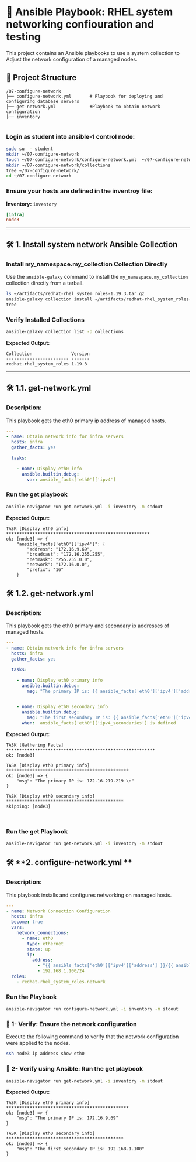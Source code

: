 # 🚀 **Ansible Playbook: RHEL system networking confiouration and testing**

This project contains an Ansible playbooks to use a system collection to Adjust the network configuration of a managed nodes.

## 📂 **Project Structure**

```
/07-configure-network
├── configure-network.yml       # Playbook for deploying and configuring database servers
├── get-network.yml             #Playbook to obtain network configuration 
├── inventory


```
### **Login as student into ansible-1 control node:**
```bash
sudo su  - student
mkdir ~/07-configure-network
touch ~/07-configure-network/configure-network.yml  ~/07-configure-network/get-network.yml ~/07-configure-network/inventory
mkdir ~/07-configure-network/collections
tree ~/07-configure-network/
cd ~/07-configure-network
```
### **Ensure your hosts are defined in the inventroy file:**


**Inventory:** `inventory`
```ini
[infra]
node3

```
---

## 🛠️ **1. Install system network Ansible Collection**

### **Install my_namespace.my_collection  Collection Directly**

Use the `ansible-galaxy` command to install the `my_namespace.my_collection ` collection directly from a tarball.

```bash
ls ~/artifacts/redhat-rhel_system_roles-1.19.3.tar.gz
ansible-galaxy collection install ~/artifacts/redhat-rhel_system_roles-1.19.3.tar.gz -p collections/
tree
```

### **Verify Installed Collections**

```bash
ansible-galaxy collection list -p collections
```

**Expected Output:**
```
Collection               Version
------------------------ -------
redhat.rhel_system_roles 1.19.3 
```

---

## 🛠️ **1.1. get-network.yml**

### **Description:**  
This playbook gets the eth0 primary ip address of managed hosts.

```yaml
---
- name: Obtain network info for infra servers
  hosts: infra
  gather_facts: yes

  tasks:

    - name: Display eth0 info
      ansible.builtin.debug:
        var: ansible_facts['eth0']['ipv4']
```
### **Run the get playbook**
```bash
ansible-navigator run get-network.yml -i inventory -m stdout 
```

**Expected Output:**
```
TASK [Display eth0 info] *******************************************************
ok: [node3] => {
    "ansible_facts['eth0']['ipv4']": {
        "address": "172.16.9.69",
        "broadcast": "172.16.255.255",
        "netmask": "255.255.0.0",
        "network": "172.16.0.0",
        "prefix": "16"
    }

```

## 🛠️ **1.2. get-network.yml**

### **Description:**  
This playbook gets the eth0 primary and secondary ip addresses of managed hosts.

```yaml
---
- name: Obtain network info for infra servers
  hosts: infra
  gather_facts: yes

  tasks:

    - name: Display eth0 primary info
      ansible.builtin.debug:
        msg: "The primary IP is: {{ ansible_facts['eth0']['ipv4']['address'] }}"


    - name: Display eth0 secondary info
      ansible.builtin.debug:
        msg: "The first secondary IP is: {{ ansible_facts['eth0']['ipv4_secondaries'][0]['address'] }}"
      when:  ansible_facts['eth0']['ipv4_secondaries'] is defined
```


**Expected Output:**
```
TASK [Gathering Facts] *********************************************************
ok: [node3]

TASK [Display eth0 primary info] ***********************************************
ok: [node3] => {
    "msg": "The primary IP is: 172.16.219.219 \n"
}

TASK [Display eth0 secondary info] *********************************************
skipping: [node3]



```



### **Run the get Playbook**
```bash
ansible-navigator run get-network.yml -i inventory -m stdout 
```

## 🛠️ **2. configure-network.yml **

### **Description:**  
This playbook installs and configures networking on managed hosts.

```yaml
---
- name: Network Connection Configuration
  hosts: infra
  become: true
  vars:
    network_connections:
      - name: eth0
        type: ethernet
        state: up
        ip:
          address:
            - "{{ ansible_facts['eth0']['ipv4']['address'] }}/{{ ansible_facts['eth0']['ipv4']['prefix'] }}"
            - 192.168.1.100/24
  roles:
    - redhat.rhel_system_roles.network

```

### **Run the Playbook**
```bash
ansible-navigator run configure-network.yml -i inventory -m stdout 
```
### 🚦  **1- Verify: Ensure the network configuration**
Execute the following command to verify that the network configuration were applied to the nodes.

```bash
ssh node3 ip address show eth0
```

### 🚦 **2- Verify using Ansible: Run the get playbook**
```bash
ansible-navigator run get-network.yml -i inventory -m stdout 
```
**Expected Output:**
```
TASK [Display eth0 primary info] ***********************************************
ok: [node3] => {
    "msg": "The primary IP is: 172.16.9.69"
}

TASK [Display eth0 secondary info] *********************************************
ok: [node3] => {
    "msg": "The first secondary IP is: 192.168.1.100"
}


```

